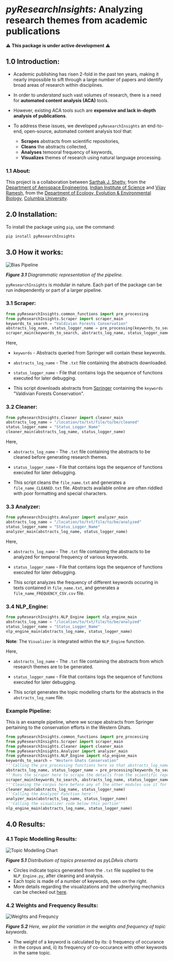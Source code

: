 # ***pyResearchInsights:*** Analyzing research themes from academic publications

:warning: <strong>This package is under active development</strong> :warning:

## 1.0 Introduction:

- Academic publishing has risen 2-fold in the past ten years, making it nearly impossible to sift through a large number of papers and identify broad areas of research within disciplines.

- In order to *understand* such vast volumes of research, there is a need for **automated content analysis (ACA)** tools.

- However, existing ACA tools such are **expensive and lack in-depth analysis of publications**.

- To address these issues, we developed ```pyResearchInsights``` an end-to-end, open-source, automated content analysis tool that:
	- **Scrapes** abstracts from scientific repositories,
	- **Cleans** the abstracts collected,
	- **Analyses** temooral frequency of keywords,
	- **Visualizes** themes of research using natural language processing.

### 1.1 About:

This project is a collaboration between <a title="Sarthak" href="https://SarthakJShetty.github.io" target="_blank"> Sarthak J. Shetty</a>, from the <a title="Aerospace Engineering" href="https://aero.iisc.ac.in" >Department of Aerospace Engineering</a>, <a title="IISc" href="https://iisc.ac.in" target="_blank"> Indian Institute of Science</a> and <a title="Vijay" href="https://evolecol.weebly.com/" target="_blank"> Vijay Ramesh</a>, from the <a title="E3B" href="http://e3b.columbia.edu/" target="_blank">Department of Ecology, Evolution & Environmental Biology</a>, <a href="https://www.columbia.edu/" title="Columbia University" target="_blank">Columbia University</a>.

## 2.0 Installation:

To install the package using ```pip```, use the command:

```bash
pip install pyResearchInsights
```


## 3.0 How it works:

<img src="https://raw.githubusercontent.com/SarthakJShetty/Bias/master/assets/Bias.png" alt="Bias Pipeline">

<i>***Figure 3.1*** Diagrammatic representation of the pipeline.</i>

```pyResearchInsights``` is modular in nature. Each part of the package can be run independently or part of a larger pipeline.

### 3.1 Scraper:

```python
from pyResearchInsights.common_functions import pre_processing
from pyResearchInsights.Scraper import scraper_main
keywords_to_search = "Valdivian Forests Conservation"
abstracts_log_name, status_logger_name = pre_processing(keywords_to_search)
scraper_main(keywords_to_search, abstracts_log_name, status_logger_name)
```

Here,

- ```keywords``` - Abstracts queried from Springer will contain these keywords.
- ```abstracts_log_name``` - The ```.txt``` file containing the abstracts downloaded.
- ```status_logger_name``` - File that contains logs the sequence of functions executed for later debugging.

- This script downloads abstracts from [Springer](https://link.springer.com) containing the ```keywords``` "Valdivian Forests Conservation".

### 3.2 Cleaner:

```python
from pyResearchInsights.Cleaner import cleaner_main
abstracts_log_name = "/location/to/txt/file/to/be/cleaned"
status_logger_name = "Status_Logger_Name"
cleaner_main(abstracts_log_name, status_logger_name)
```
Here,

- ```abstracts_log_name``` - The ```.txt``` file containing the abstracts to be cleaned before generating research themes.
- ```status_logger_name``` - File that contains logs the sequence of functions executed for later debugging.

- This script cleans the ```file_name.txt```  and generates a ```file_name_CLEANED.txt``` file. Abstracts available online are often riddled with poor formatting and special characters.

### 3.3 Analyzer:

```python
from pyResearchInsights.Analyzer import analyzer_main
abstracts_log_name = "/location/to/txt/file/to/be/analyzed"
status_logger_name = "Status_Logger_Name"
analyzer_main(abstracts_log_name, status_logger_name)
```
Here,

- ```abstracts_log_name``` - The ```.txt``` file containing the abstracts to be analyzed for temporal frequency of various keywords.
- ```status_logger_name``` - File that contains logs the sequence of functions executed for later debugging.

- This script analyzes the frequency of different keywords occuring in texts contained in ```file_name.txt```, and generates a ```file_name_FREQUENCY_CSV.csv``` file.

### 3.4 NLP_Engine:

```python
from pyResearchInsights.NLP_Engine import nlp_engine_main
abstracts_log_name = "/location/to/txt/file/to/be/analyzed"
status_logger_name = "Status_Logger_Name"
nlp_engine_main(abstracts_log_name, status_logger_name)
```

**Note**: The ```Visualizer``` is integrated within the ```NLP_Engine``` function.

Here,

- ```abstracts_log_name``` - The ```.txt``` file containing the abstracts from which research themes are to be generated.
- ```status_logger_name``` - File that contains logs the sequence of functions executed for later debugging.

- This script generates the topic modelling charts for the abstracts in the ```abstracts_log_name``` file.

### Example Pipeline:

This is an example pipeline, where we scrape abstracts from Springer pertaining to the conservation efforts in the Western Ghats.

```python
from pyResearchInsights.common_functions import pre_processing
from pyResearchInsights.Scraper import scraper_main
from pyResearchInsights.Cleaner import cleaner_main
from pyResearchInsights.Analyzer import analyzer_main
from pyResearchInsights.NLP_Engine import nlp_engine_main
keywords_to_search = "Western Ghats Conservation"
'''Calling the pre_processing functions here so that abstracts_log_name and status_logger_name is available across the code.'''
abstracts_log_name, status_logger_name = pre_processing(keywords_to_search)
'''Runs the scraper here to scrape the details from the scientific repository'''
scraper_main(keywords_to_search, abstracts_log_name, status_logger_name)
'''Cleaning the corpus here before any of the other modules use it for analysis'''
cleaner_main(abstracts_log_name, status_logger_name)
'''Calling the Analyzer Function here'''
analyzer_main(abstracts_log_name, status_logger_name)
'''Calling the visualizer code below this portion'''
nlp_engine_main(abstracts_log_name, status_logger_name)
```

## 4.0 Results:

### 4.1 Topic Modelling Results:

<img src='https://raw.githubusercontent.com/SarthakJShetty/Bias/master/assets/Topics.png' alt='Topic Modelling Chart'>

<i>***Figure 5.1*** Distributiom of topics presented as pyLDAvis charts</i>

- Circles indicate topics generated from the ```.txt``` file supplied to the ```NLP_Engine.py```, after cleaning and analysis.
- Each topic is made of a number of keywords, seen on the right.
- More details regarding the visualizations and the udnerlying mechanics can be checked out [here](https://nlp.stanford.edu/events/illvi2014/papers/sievert-illvi2014.pdf).

### 4.2 Weights and Frequency Results:

<img src = 'https://raw.githubusercontent.com/SarthakJShetty/Bias/master/assets/WeightsAndFrequency.png' alt= "Weights and Frequncy">

<i>***Figure 5.2*** Here, we plot the variation in the weights and frequency of topic keywords</i>.

- The weight of a keyword is calculated by its: i) frequency of occurance in the corpus and, ii) its frequency of co-occurance with other keywords in the same topic.